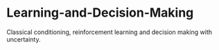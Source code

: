 # Learning-and-Decision-Making
Classical conditioning, reinforcement learning and decision making with uncertainty.
